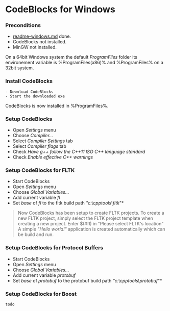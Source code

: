 # CodeBlocks for Windows

### Preconditions
 - [readme-windows.md](/readme-windows.md) done.
 - CodeBlocks not installed.
 - MinGW not installed.
 
On a 64bit Windows system the default *ProgramFiles*
folder its environement variable is %ProgramFiles(x86)%
and %ProgramFiles% on a 32bit system.

### Install CodeBlocks

	- Download CodeBlocks
	- Start the downloaded exe

CodeBlocks is now installed in %ProgramFiles%.

### Setup CodeBlocks
 - Open *Settings* menu
 - Choose *Compiler...*
 - Select *Compiler Settings* tab
 - Select *Compiler flags* tab
 - Check *Have g++ follow the C++11 ISO C++ language standard*
 - Check *Enable effective C++ warnings*

### Setup CodeBlocks for FLTK

 - Start CodeBlocks
 - Open *Settings* menu
 - Choose *Global Variables...*
 - Add current variable *fl*
 - Set *base* of *fl* to the fltk build path *"c:\cpptools\fltk*"*

>Now CodeBlocks has been setup to create FLTK projects. 
>To create a new FLTK project, simply select the FLTK project template
>when creating a new project.
>Enter $(#fl) in "Please select FLTK's location"
>A simple *"Hello world!"* application is created automatically which
>can be build and run.
 
 
### Setup CodeBlocks for Protocol Buffers

 - Start CodeBlocks
 - Open *Settings* menu
 - Choose *Global Variables...*
 - Add current variable *protobuf*
 - Set *base* of *protobuf* to the protobuf build path *"c:\cpptools\protobuf*"*

### Setup CodeBlocks for Boost
	todo
	
[CodeBlocks]:http://www.codeblocks.org/
